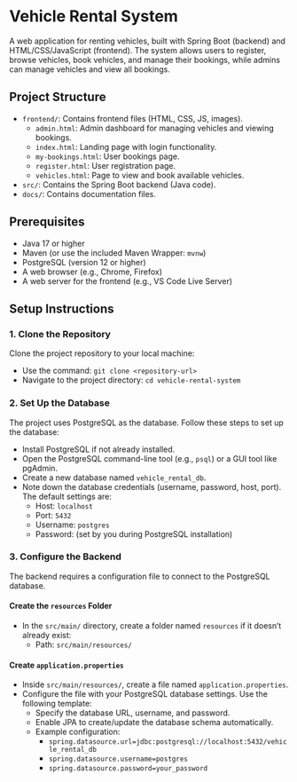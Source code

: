 # Vehicle Rental System

A web application for renting vehicles, built with Spring Boot (backend) and HTML/CSS/JavaScript (frontend). The system allows users to register, browse vehicles, book vehicles, and manage their bookings, while admins can manage vehicles and view all bookings.

## Project Structure
- `frontend/`: Contains frontend files (HTML, CSS, JS, images).
  - `admin.html`: Admin dashboard for managing vehicles and viewing bookings.
  - `index.html`: Landing page with login functionality.
  - `my-bookings.html`: User bookings page.
  - `register.html`: User registration page.
  - `vehicles.html`: Page to view and book available vehicles.
- `src/`: Contains the Spring Boot backend (Java code).
- `docs/`: Contains documentation files.

## Prerequisites
- Java 17 or higher
- Maven (or use the included Maven Wrapper: `mvnw`)
- PostgreSQL (version 12 or higher)
- A web browser (e.g., Chrome, Firefox)
- A web server for the frontend (e.g., VS Code Live Server)

## Setup Instructions

### 1. Clone the Repository
Clone the project repository to your local machine:
- Use the command: `git clone <repository-url>`
- Navigate to the project directory: `cd vehicle-rental-system`

### 2. Set Up the Database
The project uses PostgreSQL as the database. Follow these steps to set up the database:
- Install PostgreSQL if not already installed.
- Open the PostgreSQL command-line tool (e.g., `psql`) or a GUI tool like pgAdmin.
- Create a new database named `vehicle_rental_db`.
- Note down the database credentials (username, password, host, port). The default settings are:
  - Host: `localhost`
  - Port: `5432`
  - Username: `postgres`
  - Password: (set by you during PostgreSQL installation)

### 3. Configure the Backend
The backend requires a configuration file to connect to the PostgreSQL database.

#### Create the `resources` Folder
- In the `src/main/` directory, create a folder named `resources` if it doesn’t already exist:
  - Path: `src/main/resources/`

#### Create `application.properties`
- Inside `src/main/resources/`, create a file named `application.properties`.
- Configure the file with your PostgreSQL database settings. Use the following template:
  - Specify the database URL, username, and password.
  - Enable JPA to create/update the database schema automatically.
  - Example configuration:
    - `spring.datasource.url=jdbc:postgresql://localhost:5432/vehicle_rental_db`
    - `spring.datasource.username=postgres`
    - `spring.datasource.password=your_password`
